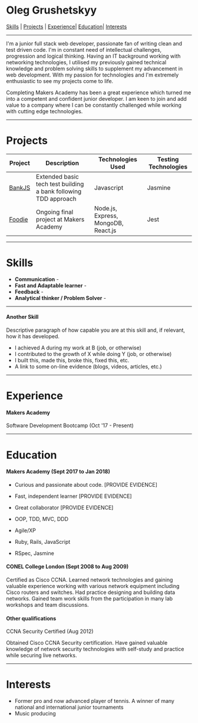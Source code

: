# Oleg Grushetskyy
[Skills](#skills) | [Projects](#projects) | [Experience](#experience)| [Education](#education)|
 [Interests](#interests)
***
I'm a junior full stack web developer, passionate fan of writing clean and test driven code. I'm in constant need of intellectual challenges, progression and logical thinking. Having an IT background working with networking technologies, I utilised my previously gained technical knowledge and problem solving skills to supplement my
advancement in web development. With my passion for technologies and I'm extremely enthusiastic to see my projects come to life.

Completing Makers Academy has been a great experience which turned me into a competent and confident junior developer. I am keen to join and add value to a company where I can be constantly challenged while working with cutting edge technologies.

***
# Projects

Project | Description | Technologies Used | Testing Technologies  
---|---|---|---   
[BankJS](https://github.com/olegfkl/BankJS) | Extended basic tech test building a bank following TDD approach | Javascript | Jasmine
[Foodie](https://github.com/tabrza/foodie) | Ongoing final project at Makers Academy | Node.js, Express, MongoDB, React.js | Jest

***
# Skills

- **Communication** -
- **Fast and Adaptable learner** -  
- **Feedback** -
- **Analytical thinker / Problem Solver** -

***
#### Another Skill

Descriptive paragraph of how capable you are at this skill and, if relevant, how it has developed.

- I achieved A during my work at B (job, or otherwise)
- I contributed to the growth of X while doing Y (job, or otherwise)
- I built this, made this, broke this, fixed this, etc.
- A link to some on-line evidence (blogs, videos, articles, etc.)


***
# Experience

#### Makers Academy

Software Development Bootcamp  (Oct '17 - Present)  

***
# Education

#### Makers Academy (Sept 2017 to Jan 2018)

- Curious and passionate about code. [PROVIDE EVIDENCE]
- Fast, independent learner [PROVIDE EVIDENCE]
- Great collaborator [PROVIDE EVIDENCE]

- OOP, TDD, MVC, DDD
- Agile/XP
- Ruby, Rails, JavaScript
- RSpec, Jasmine

#### CONEL College London (Sept 2008 to Aug 2009)

Certified as Cisco CCNA. Learned network technologies and gaining valuable experience
working with various network equipment including Cisco routers and switches. Had
practice designing and building data networks. Gained team work
skills from the participation in many lab workshops and team discussions.

#### Other qualifications

CCNA Security Certified (Aug 2012)

Obtained Cisco CCNA Security certification. Have gained valuable knowledge of network
security technologies with self-study and practice while securing live networks.

***
# Interests
- Former pro and now advanced player of tennis. A winner of many national and
international junior tournaments
- Music producing
